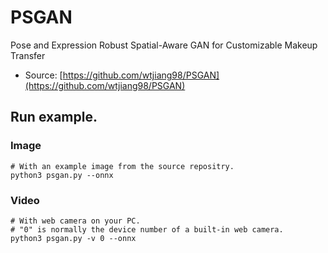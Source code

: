 # PSGAN
Pose and Expression Robust Spatial-Aware GAN for Customizable Makeup Transfer
- Source: [https://github.com/wtjiang98/PSGAN](https://github.com/wtjiang98/PSGAN)

## Run example.
### Image
```buildoutcfg
# With an example image from the source repositry.
python3 psgan.py --onnx
```

### Video
```buildoutcfg
# With web camera on your PC.
# "0" is normally the device number of a built-in web camera.
python3 psgan.py -v 0 --onnx
```